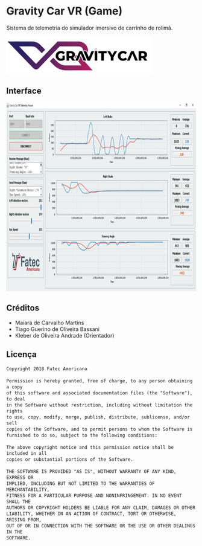 # Gravity Car VR (Game)

Sistema de telemetria do simulador imersivo de carrinho de rolimã.

<p align="left">
  <img src="https://github.com/kleberandrade/gravity-car-vr/blob/master/Figures/logotipo.PNG" height="100"/>
</p>

## Interface

<p align="center">
  <img src="https://github.com/kleberandrade/gravity-car-vr/blob/master/Figures/sistema.jpeg" height="500"/>
</p>

## Créditos
*   Maiara de Carvalho Martins
*   Tiago Guerino de Oliveira Bassani
*   Kleber de Oliveira Andrade (Orientador)

## Licença

    Copyright 2018 Fatec Americana
    
    Permission is hereby granted, free of charge, to any person obtaining a copy
    of this software and associated documentation files (the "Software"), to deal
    in the Software without restriction, including without limitation the rights
    to use, copy, modify, merge, publish, distribute, sublicense, and/or sell
    copies of the Software, and to permit persons to whom the Software is
    furnished to do so, subject to the following conditions:
    
    The above copyright notice and this permission notice shall be included in all
    copies or substantial portions of the Software.
    
    THE SOFTWARE IS PROVIDED "AS IS", WITHOUT WARRANTY OF ANY KIND, EXPRESS OR
    IMPLIED, INCLUDING BUT NOT LIMITED TO THE WARRANTIES OF MERCHANTABILITY,
    FITNESS FOR A PARTICULAR PURPOSE AND NONINFRINGEMENT. IN NO EVENT SHALL THE
    AUTHORS OR COPYRIGHT HOLDERS BE LIABLE FOR ANY CLAIM, DAMAGES OR OTHER
    LIABILITY, WHETHER IN AN ACTION OF CONTRACT, TORT OR OTHERWISE, ARISING FROM,
    OUT OF OR IN CONNECTION WITH THE SOFTWARE OR THE USE OR OTHER DEALINGS IN THE
    SOFTWARE.

